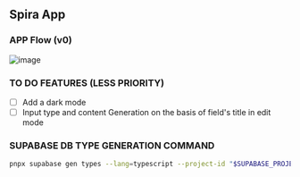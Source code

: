 ## Spira App

### APP Flow (v0)

![image](https://github.com/user-attachments/assets/13974a81-1bde-4242-9fdf-a61fc05e1438)

### TO DO FEATURES (LESS PRIORITY)

- [ ] Add a dark mode
- [ ] Input type and content Generation on the basis of field's title in edit mode

### SUPABASE DB TYPE GENERATION COMMAND

```bash
pnpx supabase gen types --lang=typescript --project-id "$SUPABASE_PROJECT_ID" --schema public > ./utils/supabase/database.types.ts
```
